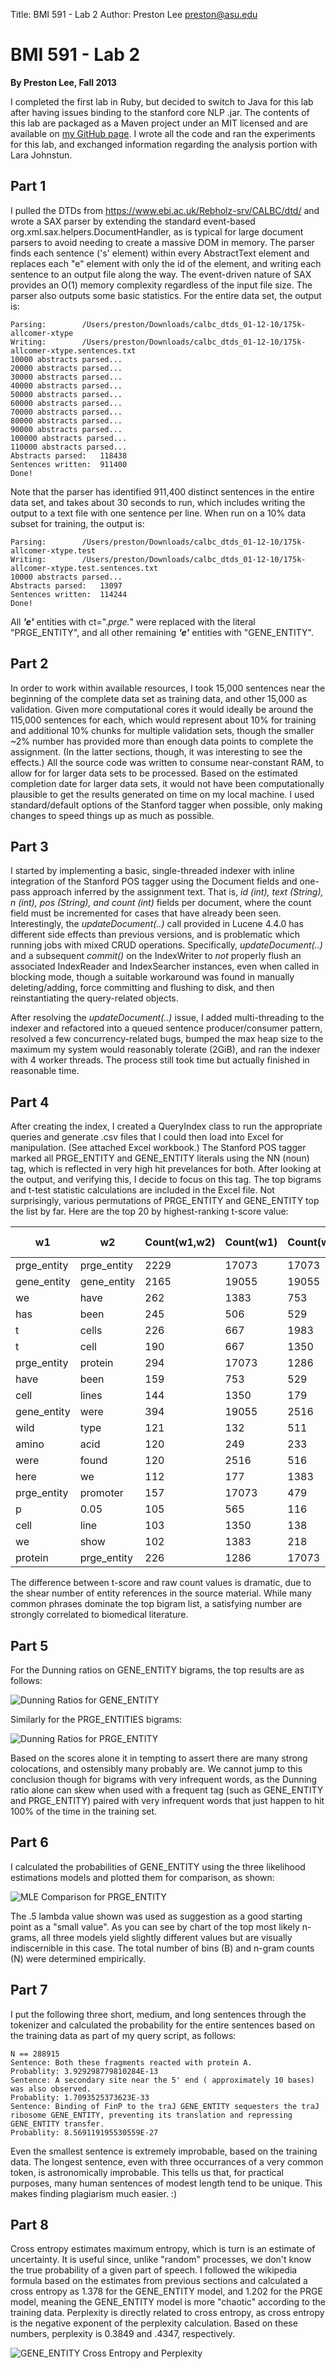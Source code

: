 Title:	BMI 591 - Lab 2
Author:	Preston Lee <preston@asu.edu>

# BMI 591 - Lab 2

**By Preston Lee, Fall 2013**

I completed the first lab in Ruby, but decided to switch to Java for this lab after having issues binding to the stanford core NLP .jar. The contents of this lab are packaged as a Maven project under an MIT licensed and are available on [my GitHub page](https://github.com/preston/bmi591/tree/master/lab2). I wrote all the code and ran the experiments for this lab, and exchanged information regarding the analysis portion with Lara Johnstun.


## Part 1 ##

I pulled the DTDs from https://www.ebi.ac.uk/Rebholz-srv/CALBC/dtd/ and wrote a SAX parser by extending the standard event-based org.xml.sax.helpers.DocumentHandler, as is typical for large document parsers to avoid needing to create a massive DOM in memory. The parser finds each sentence ('s' element) within every AbstractText element and replaces each "e" element with only the id of the element, and writing each sentence to an output file along the way. The event-driven nature of SAX provides an O(1) memory complexity regardless of the input file size. The parser also outputs some basic statistics. For the entire data set, the output is:

	Parsing:		/Users/preston/Downloads/calbc_dtds_01-12-10/175k-allcomer-xtype
	Writing:		/Users/preston/Downloads/calbc_dtds_01-12-10/175k-allcomer-xtype.sentences.txt
	10000 abstracts parsed...
	20000 abstracts parsed...
	30000 abstracts parsed...
	40000 abstracts parsed...
	50000 abstracts parsed...
	60000 abstracts parsed...
	70000 abstracts parsed...
	80000 abstracts parsed...
	90000 abstracts parsed...
	100000 abstracts parsed...
	110000 abstracts parsed...
	Abstracts parsed:	118438
	Sentences written:	911400
	Done!

Note that the parser has identified 911,400 distinct sentences in the entire data set, and takes about 30 seconds to run, which includes writing the output to a text file with one sentence per line. When run on a 10% data subset for training, the output is:

	Parsing:		/Users/preston/Downloads/calbc_dtds_01-12-10/175k-allcomer-xtype.test
	Writing:		/Users/preston/Downloads/calbc_dtds_01-12-10/175k-allcomer-xtype.test.sentences.txt
	10000 abstracts parsed...
	Abstracts parsed:	13097
	Sentences written:	114244
	Done!
 
All ***'e'*** entities with ct=".*prge.*" were replaced with the literal "PRGE_ENTITY", and all other remaining ***'e'*** entities with "GENE_ENTITY".


## Part 2 ##

In order to work within available resources, I took 15,000 sentences near the beginning of the complete data set as training data, and other 15,000 as validation. Given more computational cores it would ideally be around the 115,000 sentences for each, which would represent about 10% for training and additional 10% chunks for multiple validation sets, though the smaller ~2% number has provided more than enough data points to complete the assignment. (In the latter sections, though, it was interesting to see the effects.)  All the source code was written to consume near-constant RAM, to allow for for larger data sets to be processed. Based on the estimated completion date for larger data sets, it would not have been computationally plausible to get the results generated on time on my local machine. I used standard/default options of the Stanford tagger when possible, only making changes to speed things up as much as possible.




## Part 3 ##

I started by implementing a basic, single-threaded indexer with inline integration of the Stanford POS tagger using the Document fields and one-pass approach inferred by the assignment text. That is, *id (int), text (String), n (int), pos (String), and count (int)* fields per document, where the count field must be incremented for cases that have already been seen.   Interestingly, the *updateDocument(..)* call provided in Lucene 4.4.0 has different side effects than previous versions, and is problematic which running jobs with mixed CRUD operations. Specifically, *updateDocument(..)* and a subsequent *commit()* on the IndexWriter to *not* properly flush an associated IndexReader and IndexSearcher instances, even when called in blocking mode, though a suitable workaround was found in manually deleting/adding, force committing and flushing to disk, and then reinstantiating the query-related objects.

After resolving the *updateDocument(..)* issue, I added multi-threading to the indexer and refactored into a queued sentence producer/consumer pattern, resolved a few concurrency-related bugs, bumped the max heap size to the maximum my system would reasonably tolerate (2GiB), and ran the indexer with 4 worker threads. The process still took time but actually finished in reasonable time.

## Part 4 ##

After creating the index, I created a QueryIndex class to run the appropriate queries and generate .csv files that I could then load into Excel for manipulation. (See attached Excel workbook.) The Stanford POS tagger marked all PRGE_ENTITY and GENE_ENTITY literals using the NN (noun) tag, which is reflected in very high hit prevelances for both. After looking at the output, and verifying this, I decide to focus on this tag. The top bigrams and t-test statistic calculations are included in the Excel file. Not surprisingly, various permutations of PRGE_ENTITY and GENE_ENTITY top the list by far. Here are the top 20 by highest-ranking t-score value:

| w1 	| w2 	| Count(w1,w2) 	|  Count(w1) 	|  Count(w2) 	|  w1 pos	| pos w2 	|	p(w1) 	|	p(w2)	|  t-stat	|  count t-score diff
| ----	| ----	| --------------	| ------------	| ------------	| --------	| --------	|	------	|	-----	| --------	| --------------------
| prge_entity 	| prge_entity 	| 2229 	| 17073 	| 17073 	| prge_entity_NN 	| prge_entity_NN 	| 0.059093505 	| 0.059093505 	| 25.84277692 	| 2203.157223 	|
| gene_entity 	| gene_entity 	| 2165 	| 19055 	| 19055 	| gene_entity_NN 	| gene_entity_NN 	| 0.065953426 	| 0.065953426 	| 19.52000964 	| 2145.47999 	|
| we 	| have 	| 262 	| 1383 	| 753 	| we_PRP 	| have_VBP 	| 0.004786792 	| 0.002606258 	| 15.96373011 	| 246.0362699 	|
| has 	| been 	| 245 	| 506 	| 529 	| has_VBZ 	| been_VBN 	| 0.001751338 	| 0.001830944 	| 15.59328663 	| 229.4067134 	|
| t 	| cells 	| 226 	| 667 	| 1983 	| t_NN 	| cells_NNS 	| 0.002308558 	| 0.006863373 	| 14.72878102 	| 211.271219 	|
| t 	| cell 	| 190 	| 667 	| 1350 	| t_NN 	| cell_NN 	| 0.002308534 	| 0.004672444 	| 13.5579526 	| 176.4420474 	|
| prge_entity 	| protein 	| 294 	| 17073 	| 1286 	| prge_entity_NN 	| protein_NN 	| 0.059092687 	| 0.004451075 	| 12.71441505 	| 281.285585 	|
| have 	| been 	| 159 	| 753 	| 529 	| have_VBP 	| been_VBN 	| 0.002606177 	| 0.0018309 	| 12.50018477 	| 146.4998152 	|
| cell 	| lines 	| 144 	| 1350 	| 179 	| cell_NN 	| lines_NNS 	| 0.00467238 	| 0.000619523 	| 11.93030367 	| 132.0696963 	|
| gene_entity 	| were 	| 394 	| 19055 	| 2516 	| gene_entity_NN 	| were_VBD 	| 0.065952969 	| 0.008708353 	| 11.48961415 	| 382.5103858 	|
| wild 	| type 	| 121 	| 132 	| 511 	| wild_JJ 	| type_NN 	| 0.000456849 	| 0.001768558 	| 10.97877731 	| 110.0212227 	|
| amino 	| acid 	| 120 	| 249 	| 233 	| amino_NN 	| acid_NN 	| 0.000861777 	| 0.000806401 	| 10.93612125 	| 109.0638787 	|
| were 	| found 	| 120 	| 2516 	| 516 	| were_VBD 	| found_VBN 	| 0.008707781 	| 0.001785856 	| 10.54427863 	| 109.4557214 	|
| here 	| we 	| 112 	| 177 	| 1383 	| here_RB 	| we_PRP 	| 0.000612582 	| 0.004786444 	| 10.50295231 	| 101.4970477 	|
| prge_entity 	| promoter 	| 157 	| 17073 	| 479 	| prge_entity_NN 	| promoter_NN 	| 0.059090437 	| 0.001657841 	| 10.27103348 	| 146.7289665 	|
| p 	| 0.05 	| 105 	| 565 	| 116 	| p_NN 	| 0.05_CD 	| 0.001955389 	| 0.00040146 	| 10.2248149 	| 94.7751851 	|
| cell 	| line 	| 103 	| 1350 	| 138 	| cell_NN 	| line_NN 	| 0.004672137 	| 0.000477596 	| 10.08536198 	| 92.91463802 	|
| we 	| show 	| 102 	| 1383 	| 218 	| we_PRP 	| show_VBP 	| 0.004786328 	| 0.000754461 	| 9.996191005 	| 92.00380899 	|
| protein 	| prge_entity 	| 226 	| 1286 	| 17073 	| protein_NN 	| prge_entity_NN 	| 0.004450997 	| 0.059091664 	| 9.978391698 	| 216.0216083 	|

The difference between t-score and raw count values is dramatic, due to the shear number of entity references in the source material. While many common phrases dominate the top bigram list, a satisfying number are strongly correlated to biomedical literature. 

## Part 5 ##

For the Dunning ratios on GENE_ENTITY bigrams, the top results are as follows:

![Dunning Ratios for GENE_ENTITY](./dunning_gene_entity.png "Dunning Ratios for GENE_ENTITY")

Similarly for the PRGE_ENTITIES bigrams:

![Dunning Ratios for PRGE_ENTITY](./dunning_prge_entity.png "Dunning Ratios for PRGE_ENTITY")

Based on the scores alone it in tempting to assert there are many strong colocations, and ostensibly many probably are. We cannot jump to this conclusion though for bigrams with very infrequent words, as the Dunning ratio alone can skew when used with a frequent tag (such as GENE_ENTITY and PRGE_ENTITY) paired with very infrequent words that just happen to hit 100% of the time in the training set.

## Part 6 ##

I calculated the probabilities of GENE_ENTITY using the three likelihood estimations models and plotted them for comparison, as shown:

![MLE Comparison for PRGE_ENTITY](./mle_comparison.png "MLE Comparison for PRGE_ENTITY")

The .5 lambda value shown was used as suggestion as a good starting point as a "small value". As you can see by chart of the top most likely n-grams, all three models yield slightly different values but are visually indiscernible in this case. The total number of bins (B) and n-gram counts (N) were determined empirically.

## Part 7 ##


I put the following three short, medium, and long sentences through the tokenizer and calculated the probability for the entire sentences based on the training data as part of my query script, as follows:


	N == 288915
	Sentence: Both these fragments reacted with protein A.
	Probablity: 3.929298779810284E-13
	Sentence: A secondary site near the 5' end ( approximately 10 bases) was also observed.
	Probablity: 1.7093525373623E-33
	Sentence: Binding of FinP to the traJ GENE_ENTITY sequesters the traJ ribosome GENE_ENTITY, preventing its translation and repressing GENE_ENTITY transfer.
	Probablity: 8.569119195530559E-27

Even the smallest sentence is extremely improbable, based on the training data. The longest sentence, even with three occurrances of a very common token, is astronomically improbable. This tells us that, for practical purposes, many human sentences of modest length tend to be unique. This makes finding plagiarism much easier. :)

## Part 8 ##


Cross entropy estimates maximum entropy, which is turn is an estimate of uncertainty. It is useful since, unlike "random" processes, we don't know the true probability of a given part of speech. I followed the wikipedia formula based on the estimates from previous sections and calculated a cross entropy as 1.378 for the GENE_ENTITY model, and 1.202 for the PRGE model, meaning the GENE_ENTITY model is more "chaotic" according to the training data. Perplexity is directly related to cross entropy, as cross entropy is the negative exponent of the perplexity calculation. Based on these numbers, perplexity is 0.3849 and .4347, respectively.


![GENE_ENTITY Cross Entropy and Perplexity](./gene_entity_entropy.png "GENE_ENTITY Cross Entropy and Perplexity")

